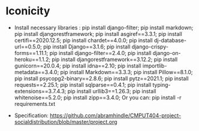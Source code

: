 # Iconicity

* Install necessary libraries :
pip install django-filter;
pip install markdown;
pip install djangorestframework;
pip install asgiref==3.3.1;
pip install certifi==2020.12.5;
pip install chardet==4.0.0;
pip install dj-database-url==0.5.0;
pip install Django==3.1.6;
pip install django-crispy-forms==1.11.1;
pip install django-filter==2.4.0;
pip install django-on-heroku==1.1.2;
pip install djangorestframework==3.12.2;
pip install gunicorn==20.0.4;
pip install idna==2.10;
pip install importlib-metadata==3.4.0;
pip install Markdown==3.3.3;
pip install Pillow==8.1.0;
pip install psycopg2-binary==2.8.6;
pip install pytz==2021.1;
pip install requests==2.25.1;
pip install sqlparse==0.4.1;
pip install typing-extensions==3.7.4.3;
pip install urllib3==1.26.3;
pip install whitenoise==5.2.0;
pip install zipp==3.4.0;
Or you can:
pip install -r requirements.txt

* Specification: https://github.com/abramhindle/CMPUT404-project-socialdistribution/blob/master/project.org


